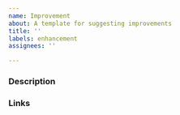```yaml
---
name: Improvement
about: A template for suggesting improvements
title: ''
labels: enhancement
assignees: ''

---
```


### Description
<!--- [mandatory] Describe the need, add pictures and code snippets, if applies-->

### Links
<!--- [mandatory] Add a link (or links) to the page that should be improved or contains a mistake -->